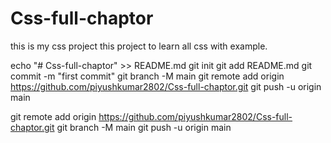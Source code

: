 # Css-full-chaptor
this is my css project this project to learn all css with example.


echo "# Css-full-chaptor" >> README.md
git init
git add README.md
git commit -m "first commit"
git branch -M main
git remote add origin https://github.com/piyushkumar2802/Css-full-chaptor.git
git push -u origin main

git remote add origin https://github.com/piyushkumar2802/Css-full-chaptor.git
git branch -M main
git push -u origin main

